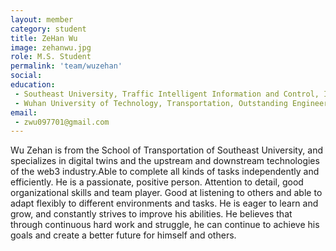 ```yaml
---
layout: member
category: student
title: ZeHan Wu 
image: zehanwu.jpg
role: M.S. Student
permalink: 'team/wuzehan'
social:
education:
 - Southeast University, Traffic Intelligent Information and Control, ITS, Master's Degree
 - Wuhan University of Technology, Transportation, Outstanding Engineer, B.S.
email:
 - zwu097701@gmail.com
---
```

Wu Zehan is from the School of Transportation of Southeast University, and specializes in digital twins and the upstream and downstream technologies of the web3 industry.Able to complete all kinds of tasks independently and efficiently.
He is a passionate, positive person. Attention to detail, good organizational skills and team player. Good at listening to others and able to adapt flexibly to different environments and tasks. He is eager to learn and grow, and constantly strives to improve his abilities. He believes that through continuous hard work and struggle, he can continue to achieve his goals and create a better future for himself and others.